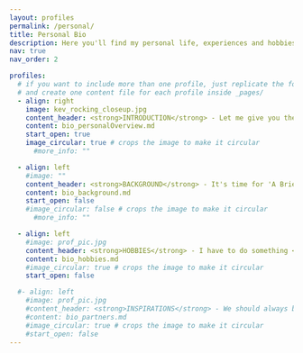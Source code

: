```yaml
---
layout: profiles
permalink: /personal/
title: Personal Bio
description: Here you'll find my personal life, experiences and hobbies. It's mostly guff, but a journey travelled is a story waiting to be told. Also, it has cat pictures!
nav: true
nav_order: 2

profiles:
  # if you want to include more than one profile, just replicate the following block
  # and create one content file for each profile inside _pages/
  - align: right
    image: kev_rocking_closeup.jpg
    content_header: <strong>INTRODUCTION</strong> - Let me give you the overview while I get you a cuppa!
    content: bio_personalOverview.md
    start_open: true
    image_circular: true # crops the image to make it circular
      #more_info: ""

  - align: left
    #image: ""
    content_header: <strong>BACKGROUND</strong> - It's time for 'A Brief History of Kev'! *<em>jazz hands</em>*
    content: bio_background.md
    start_open: false
    #image_circular: false # crops the image to make it circular
      #more_info: ""

  - align: left
    #image: prof_pic.jpg
    content_header: <strong>HOBBIES</strong> - I have to do something <em>other</em> than work, you know! Yes, <em>besides</em> sleeping...
    content: bio_hobbies.md
    #image_circular: true # crops the image to make it circular
    start_open: false

  #- align: left
    #image: prof_pic.jpg
    #content_header: <strong>INSPIRATIONS</strong> - We should always be grateful of people in our lives that drive us to become the best version of ourselves.
    #content: bio_partners.md
    #image_circular: true # crops the image to make it circular
    #start_open: false
---
```

